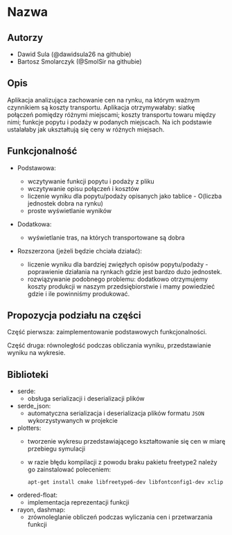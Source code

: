 # Nazwa

## Autorzy
- Dawid Sula (@dawidsula26 na githubie)
- Bartosz Smolarczyk (@SmolSir na githubie)

## Opis
Aplikacja analizująca zachowanie cen na rynku, na którym ważnym czynnikiem są koszty transportu. Aplikacja otrzymywałaby: siatkę połączeń pomiędzy różnymi miejscami; koszty transportu towaru między nimi; funkcje popytu i podaży w podanych miejscach. Na ich podstawie ustalałaby jak ukształtują się ceny w różnych miejsach.

## Funkcjonalność
- Podstawowa:
    - wczytywanie funkcji popytu i podaży z pliku
    - wczytywanie opisu połączeń i kosztów
    - liczenie wyniku dla popytu/podaży opisanych jako tablice - O(liczba jednostek dobra na rynku)
    - proste wyświetlanie wyników 

- Dodatkowa:
    - wyświetlanie tras, na których transportowane są dobra

- Rozszerzona (jeżeli będzie chciała działać):
    - liczenie wyniku dla bardziej zwięzłych opisów popytu/podaży - poprawienie działania na rynkach gdzie jest bardzo dużo jednostek.
    - rozwiązywanie podobnego problemu: dodatkowo otrzymujemy koszty produkcji w naszym przedsiębiorstwie i mamy powiedzieć gdzie i ile powinniśmy produkować.

## Propozycja podziału na części
Część pierwsza: zaimplementowanie podstawowych funkcjonalności.

Część druga: równoległość podczas obliczania wyniku, przedstawianie wyniku na wykresie.

## Biblioteki
- serde:
    - obsługa serializacji i deserializacji plików
- serde_json:
    - automatyczna serializacja i deserializacja plików formatu ```JSON``` wykorzystywanych w projekcie
- plotters:
    - tworzenie wykresu przedstawiającego kształtowanie się cen w miarę przebiegu symulacji
    - w razie błędu kompilacji z powodu braku pakietu freetype2 należy go zainstalować poleceniem:
    
        ```
        apt-get install cmake libfreetype6-dev libfontconfig1-dev xclip
        ```
- ordered-float:
    - implementacja reprezentacji funkcji
- rayon, dashmap:
    - zrównoleglanie obliczeń podczas wyliczania cen i przetwarzania funkcji
